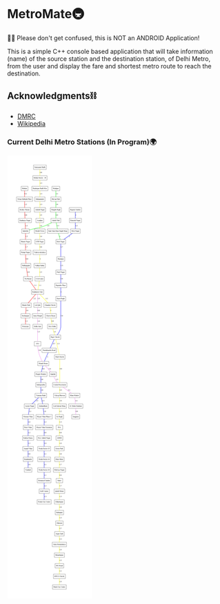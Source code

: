 # MetroMate🚇

📌📌 Please don't get confused, this is NOT an ANDROID Application!

This is a simple C++ console based application that will take information (name) of the source station and the destination station, of Delhi Metro, from the user and display the fare and shortest metro route to reach the destination.

## Acknowledgments⛓️

* [DMRC](http://www.delhimetrorail.com/)
* [Wikipedia](https://www.wikipedia.org/)

### Current Delhi Metro Stations (In Program)🌍

![Delhi Metro Stations](./graph.png)